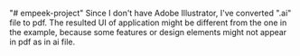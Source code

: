"# empeek-project" 
Since I don't have Adobe Illustrator, I've converted ".ai" file to pdf. 
The resulted UI of application might be different from the one in the
example, because some features or design elements might not appear in
pdf as in ai file.
